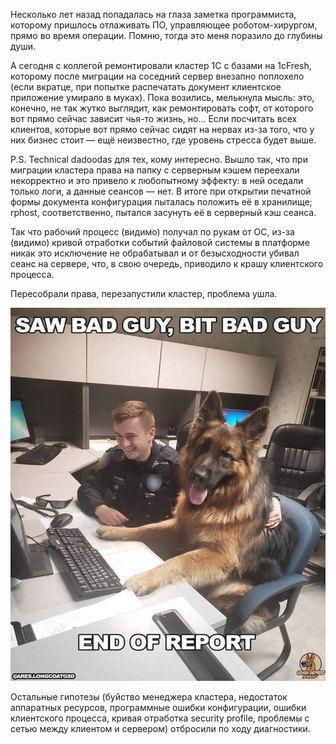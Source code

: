 ﻿Несколько лет назад попадалась на глаза заметка программиста, которому пришлось отлаживать ПО, управляющее роботом-хирургом, прямо во время операции. Помню, тогда это меня поразило до глубины души.

А сегодня с коллегой ремонтировали кластер 1С с базами на 1cFresh, которому после миграции на соседний сервер внезапно поплохело (если вкратце, при попытке распечатать документ клиентское приложение умирало в муках). Пока возились, мелькнула мысль: это, конечно, не так жутко выглядит, как ремонтировать софт, от которого вот прямо сейчас зависит чья-то жизнь, но... Если посчитать всех клиентов, которые вот прямо сейчас сидят на нервах из-за того, что у них бизнес стоит — ещё неизвестно, где уровень стресса будет выше.

P.S. Technical dadoodas для тех, кому интересно. Вышло так, что при миграции кластера права на папку с серверным кэшем переехали некорректно и это привело к любопытному эффекту: в ней оседали только логи, а данные сеансов — нет. В итоге при открытии печатной формы документа конфигурация пыталась положить её в хранилище; rphost, соответственно, пытался засунуть её в серверный кэш сеанса.

Так что рабочий процесс (видимо) получал по рукам от ОС, из-за (видимо) кривой отработки событий файловой системы в платформе никак это исключение не обрабатывал и от безысходности убивал сеанс на сервере, что, в свою очередь, приводило к крашу клиентского процесса.

Пересобрали права, перезапустили кластер, проблема ушла.

![End of Report](report.jpeg)

Остальные гипотезы (буйство менеджера кластера, недостаток аппаратных ресурсов, программные ошибки конфигурации, ошибки клиентского процесса, кривая отработка security profile, проблемы c сетью между клиентом и сервером) отбросили по ходу диагностики.